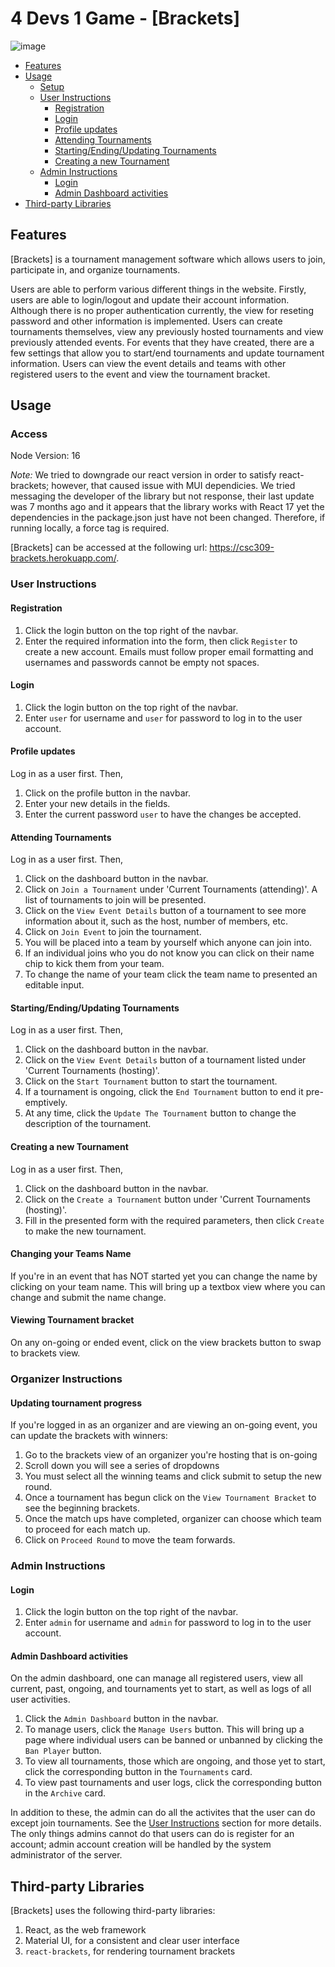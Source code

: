 # 4 Devs 1 Game - [Brackets]

![image](https://user-images.githubusercontent.com/25436568/140655196-48a430b1-4fc0-484a-948c-5c6c406f136f.png)

* [Features](#features)
* [Usage](#usage)
  + [Setup](#setup)
  + [User Instructions](#user-instructions)
    - [Registration](#registration)
    - [Login](#login)
    - [Profile updates](#profile-updates)
    - [Attending Tournaments](#attending-tournaments)
    - [Starting/Ending/Updating Tournaments](#startingendingupdating-tournaments)
    - [Creating a new Tournament](#creating-a-new-tournament)
  + [Admin Instructions](#admin-instructions)
    - [Login](#login-1)
    - [Admin Dashboard activities](#admin-dashboard-activities)
* [Third-party Libraries](#third-party-libraries)

## Features
[Brackets] is a tournament management software which allows users to join, participate in, and organize tournaments.

Users are able to perform various different things in the website. Firstly, users are able to login/logout and update their account information. Although there is no proper authentication currently, the view for reseting password and other information is implemented. Users can create tournaments themselves, view any previously hosted tournaments and view previously attended events. For events that they have created, there are a few settings that allow you to start/end tournaments and update tournament information. Users can view the event details and teams with other registered users to the event and view the tournament bracket.

## Usage
### Access
Node Version: 16

*Note:* We tried to downgrade our react version in order to satisfy react-brackets; however, that caused issue with MUI dependicies. We tried messaging the developer of the library but not response, their last update was 7 months ago and it appears that the library works with React 17 yet the dependencies in the package.json just have not been changed. Therefore, if running locally, a force tag is required.

[Brackets] can be accessed at the following url: https://csc309-brackets.herokuapp.com/. 


### User Instructions
#### Registration
1. Click the login button on the top right of the navbar.
2. Enter the required information into the form, then click `Register` to create a new account. Emails must follow proper email formatting and usernames and passwords cannot be empty not spaces.

#### Login
1. Click the login button on the top right of the navbar.
2. Enter `user` for username and `user` for password to log in to the user account.

#### Profile updates
Log in as a user first. Then,
1. Click on the profile button in the navbar.
2. Enter your new details in the fields. 
3. Enter the current password `user` to have the changes be accepted.

#### Attending Tournaments
Log in as a user first. Then,
1. Click on the dashboard button in the navbar.
2. Click on `Join a Tournament` under 'Current Tournaments (attending)'. A list of tournaments to join will be presented.
3. Click on the `View Event Details` button of a tournament to see more information about it, such as the host, number of members, etc.
4. Click on `Join Event` to join the tournament.
5. You will be placed into a team by yourself which anyone can join into.
6. If an individual joins who you do not know you can click on their name chip to kick them from your team.
7. To change the name of your team click the team name to presented an editable input.

#### Starting/Ending/Updating Tournaments
Log in as a user first. Then,
1. Click on the dashboard button in the navbar.
2. Click on the `View Event Details` button of a tournament listed under 'Current Tournaments (hosting)'.
3. Click on the `Start Tournament` button to start the tournament.
4. If a tournament is ongoing, click the `End Tournament` button to end it pre-emptively.
5. At any time, click the `Update The Tournament` button to change the description of the tournament.

#### Creating a new Tournament
Log in as a user first. Then,
1. Click on the dashboard button in the navbar.
2. Click on the `Create a Tournament` button under 'Current Tournaments (hosting)'.
3. Fill in the presented form with the required parameters, then click `Create` to make the new tournament.

#### Changing your Teams Name
If you're in an event that has NOT started yet you can change the name by clicking on your team name. This will bring up a textbox view where you can change and submit the name change.

#### Viewing Tournament bracket
On any on-going or ended event, click on the view brackets button to swap to brackets view.

### Organizer Instructions
#### Updating tournament progress
If you're logged in as an organizer and are viewing an on-going event, you can update the brackets with winners:
1. Go to the brackets view of an organizer you're hosting that is on-going
2. Scroll down you will see a series of dropdowns
3. You must select all the winning teams and click submit to setup the new round.
4. Once a tournament has begun click on the `View Tournament Bracket` to see the beginning brackets.
5. Once the match ups have completed, organizer can choose which team to proceed for each match up.
6. Click on `Proceed Round` to move the team forwards.


### Admin Instructions
#### Login
1. Click the login button on the top right of the navbar.
2. Enter `admin` for username and `admin` for password to log in to the user account.

#### Admin Dashboard activities
On the admin dashboard, one can manage all registered users, view all current, past, ongoing, and tournaments yet to start, as well as logs of all user activities.
1. Click the `Admin Dashboard` button in the navbar.
2. To manage users, click the `Manage Users` button. This will bring up a page where individual users can be banned or unbanned by clicking the `Ban Player` button.
3. To view all tournaments, those which are ongoing, and those yet to start, click the corresponding button in the `Tournaments` card.
4. To view past tournaments and user logs, click the corresponding button in the `Archive` card.

In addition to these, the admin can do all the activites that the user can do except join tournaments. See the [User Instructions](#user-instructions) section for more details. The only things admins cannot do that users can do is register for an account; admin account creation will be handled by the system administrator of the server.

## Third-party Libraries
[Brackets] uses the following third-party libraries:
1. React, as the web framework 
2. Material UI, for a consistent and clear user interface
3. `react-brackets`, for rendering tournament brackets
